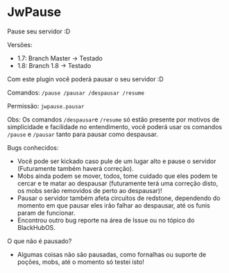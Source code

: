 # JwPause
Pause seu servidor :D

Versões:
* 1.7: Branch Master -> Testado
* 1.8: Branch 1.8 -> Testado

Com este plugin você poderá pausar o seu servidor :D

Comandos: `/pause /pausar /despausar /resume`

Permissão: `jwpause.pausar`

Obs: Os comandos `/despausar`e `/resume` só estão presente por motivos de simplicidade e facilidade no entendimento, você poderá usar os comandos `/pause` e `/pausar` tanto para pausar como despausar.


Bugs conhecidos: 
* Você pode ser kickado caso pule de um lugar alto e pause o servidor (Futuramente também haverá correção).
* Mobs ainda podem se mover, todos, tome cuidado que eles podem te cercar e te matar ao despausar (futuramente terá uma correção disto, os mobs serão removidos de perto ao despausar)!
* Pausar o servidor também afeta circuitos de redstone, dependendo do momento em que pausar eles irão falhar ao despausar, até os funis param de funcionar.
* Encontrou outro bug reporte na área de Issue ou no tópico do BlackHubOS.

O que não é pausado?
* Algumas coisas não são pausadas, como fornalhas ou suporte de poções, mobs, até o momento só testei isto!
